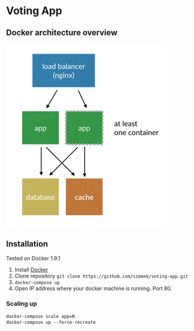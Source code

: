 # Voting App

## Docker architecture overview

![Overview](docs/overview.png)

## Installation

Tested on Docker 1.9.1

1. Install [Docker](https://www.docker.com/)
2. Clone repository `git clone https://github.com/szemek/voting-app.git`
3. `docker-compose up`
4. Open IP address where your docker machine is running. Port 80.

### Scaling up

```
docker-compose scale app=N
docker-compose up --force-recreate
```
